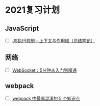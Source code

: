# 2021复习计划

## JavaScript

- [ ] [JS执行机制 - 上下文与作用域（总结笔记）](https://zhuanlan.zhihu.com/p/151033665) 

## 网络

 - [ ] [WebSocket：5分钟从入门到精通](https://juejin.cn/post/6844903544978407431)

## webpack

- [ ] [webpack 中最易混淆的 5 个知识点](https://mp.weixin.qq.com/s/To_p4eYJx_dkJr1ApcR4jA)
